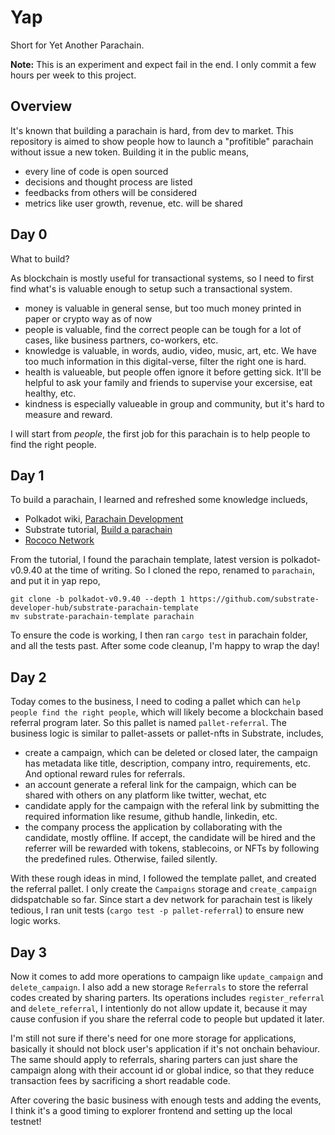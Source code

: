 # Yap

Short for Yet Another Parachain.

**Note:**
This is an experiment and expect fail in the end. I only commit a few hours per week to this project.

## Overview

It's known that building a parachain is hard, from dev to market. This repository is aimed to show people how to launch a "profitible" parachain without issue a new token. Building it in the public means,

- every line of code is open sourced
- decisions and thought process are listed
- feedbacks from others will be considered
- metrics like user growth, revenue, etc. will be shared

## Day 0

What to build?

As blockchain is mostly useful for transactional systems, so I need to first find what's is valuable enough to setup such a transactional system.
- money is valuable in general sense, but too much money printed in paper or crypto way as of now
- people is valuable, find the correct people can be tough for a lot of cases, like business partners, co-workers, etc.
- knowledge is valuable, in words, audio, video, music, art, etc. We have too much information in this digital-verse, filter the right one is hard.
- health is valueable, but people offen ignore it before getting sick. It'll be helpful to ask your family and friends to supervise your excersise, eat healthy, etc.
- kindness is especially valueable in group and community, but it's hard to measure and reward.

I will start from *people*, the first job for this parachain is to help people to find the right people.

## Day 1

To build a parachain, I learned and refreshed some knowledge inclueds,
- Polkadot wiki, [Parachain Development](https://wiki.polkadot.network/docs/build-pdk)
- Substrate tutorial, [Build a parachain](https://docs.substrate.io/tutorials/build-a-parachain/)
- [Rococo Network](https://substrate.io/developers/rococo-network/)

From the tutorial, I found the parachain template, latest version is polkadot-v0.9.40 at the time of writing. So I cloned the repo, renamed to `parachain`, and put it in yap repo,

```shell
git clone -b polkadot-v0.9.40 --depth 1 https://github.com/substrate-developer-hub/substrate-parachain-template
mv substrate-parachain-template parachain
```

To ensure the code is working, I then ran `cargo test` in parachain folder, and all the tests past. After some code cleanup, I'm happy to wrap the day!

## Day 2

Today comes to the business, I need to coding a pallet which can `help people find the right people`, which will likely become a blockchain based referral program later. So this pallet is named `pallet-referral`. The business logic is similar to pallet-assets or pallet-nfts in Substrate, includes,

- create a campaign, which can be deleted or closed later, the campaign has metadata like title, description, company intro, requirements, etc. And optional reward rules for referrals.
- an account generate a referal link for the campaign, which can be shared with others on any platform like twitter, wechat, etc
- candidate apply for the campaign with the referal link by submitting the required information like resume, github handle, linkedin, etc.
- the company process the application by collaborating with the candidate, mostly offline. If accept, the candidate will be hired and the referrer will be rewarded with tokens, stablecoins, or NFTs by following the predefined rules. Otherwise, failed silently.

With these rough ideas in mind, I followed the template pallet, and created the referral pallet. I only create the `Campaigns` storage and `create_campaign` didspatchable so far. Since start a dev network for parachain test is likely tedious, I ran unit tests (`cargo test -p pallet-referral`) to ensure new logic works.

## Day 3

Now it comes to add more operations to campaign like `update_campaign` and `delete_campaign`. I also add a new storage `Referrals` to store the referral codes created by sharing parters. Its operations includes `register_referral` and `delete_referral`, I intentionly do not allow update it, because it may cause confusion if you share the referral code to people but updated it later.

I'm still not sure if there's need for one more storage for applications, basically it should not block user's application if it's not onchain behaviour. The same should apply to referrals, sharing parters can just share the campaign along with their account id or global indice, so that they reduce transaction fees by sacrificing a short readable code.

After covering the basic business with enough tests and adding the events, I think it's a good timing to explorer frontend and setting up the local testnet!
